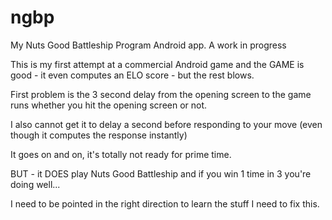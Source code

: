 # ngbp

My Nuts Good Battleship Program Android app. A work in progress 

This is my first attempt at a commercial Android game and the GAME is good - it even computes an ELO score - but the rest blows.

First problem is the 3 second delay from the opening screen to the game runs whether you hit the opening screen or not.

I also cannot get it to delay a second before responding to your move (even though it computes the response instantly)

It goes on and on, it's totally not ready for prime time.

BUT - it DOES play Nuts Good Battleship and if you win 1 time in 3 you're doing well...

I need to be pointed in the right direction to learn the stuff I need to fix this.
